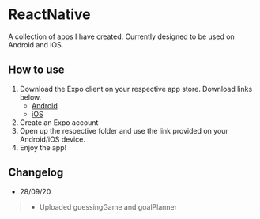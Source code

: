 # ReactNative
A collection of apps I have created. Currently designed to be used on Android and iOS.

## How to use
  1. Download the Expo client on your respective app store. Download links below.
      * [Android](https://play.google.com/store/apps/details?id=host.exp.exponent&hl=en_AU)
      * [iOS](https://apps.apple.com/au/app/expo-client/id982107779)
  2. Create an Expo account
  3. Open up the respective folder and use the link provided on your Android/iOS device.
  4. Enjoy the app!
  

## Changelog
 * 28/09/20 
 >  - Uploaded guessingGame and goalPlanner
 
  
  
